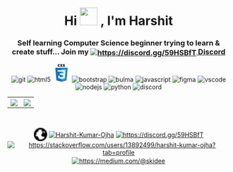 <h1 align="center">Hi <img src="https://cdn.discordapp.com/emojis/403295311189245952.png?v=1" width="40" height="40"/>  
, I'm Harshit</h1>
<h3 align="center">Self learning Computer Science beginner trying to learn & create stuff... Join my <a href="https://discord.gg/59HSBfT" target="_blank"><img align="center" src="https://cdn.jsdelivr.net/npm/simple-icons@3.0.1/icons/discord.svg" alt="https://discord.gg/59HSBfT" height="30" width="30" /> Discord</a> </h3>

<p align="center">  
<img src="https://www.vectorlogo.zone/logos/git-scm/git-scm-icon.svg" alt="git" width="40" height="40"/> 
<img src="https://devicons.github.io/devicon/devicon.git/icons/html5/html5-original-wordmark.svg" alt="html5" width="40" height="40"/> 
<img src="https://raw.githubusercontent.com/github/explore/80688e429a7d4ef2fca1e82350fe8e3517d3494d/topics/css/css.png" alt="css" width="40" height="40"/> 
<img src="https://devicons.github.io/devicon/devicon.git/icons/bootstrap/bootstrap-plain.svg" alt="bootstrap" width="40" height="40"/>
<img src="https://raw.githubusercontent.com/gilbarbara/logos/804dc257b59e144eaca5bc6ffd16949752c6f789/logos/bulma.svg" alt="bulma" width="40" height="40"/>  
<img src="https://devicons.github.io/devicon/devicon.git/icons/javascript/javascript-original.svg" alt="javascript" width="40" height="40"/>
<img src="https://www.vectorlogo.zone/logos/figma/figma-icon.svg" alt="figma" width="40" height="40"/> 
<img src="https://cdn.worldvectorlogo.com/logos/visual-studio-code.svg" alt="vscode" width="40" height="40"/>   
<img src="https://pngimage.net/wp-content/uploads/2018/06/nodejs-logo-png-8.png" alt="nodejs" width="45" height="45"/>
<img src="https://upload.wikimedia.org/wikipedia/commons/thumb/c/c3/Python-logo-notext.svg/1200px-Python-logo-notext.svg.png" alt="python" width="35" height="35"/> 
<img src="https://cdn.iconscout.com/icon/free/png-512/discord-3-569463.png" alt="discord" width="45" height="45"/>
<br>
<table><tr>
<td align="center" style="padding=0;width=50%;"><img align = "center" alt-"Harshit's Github Stats" src ="https://github-readme-stats.harshitkumarojha.vercel.app/api?username=HarshitKumarOjha&show_icons=true&count_private=true&hide=stars&hide_border=true&theme=default" /></td>
<td align="center" style="padding=0;width=50%;"><img align = "center" alt-"Harshit's Github Stats" src ="https://github-readme-stats.harshitkumarojha.vercel.app/api/top-langs/?username=HarshitKumarOjha&show_icons=true&layout=compact&hide_border=true&theme=default" /></td> 
</tr></table>  
<br>
<p align="center">
<a href="http://harshitkumarojha.github.io/" target="_blank"><img align="center" src="https://raw.githubusercontent.com/iconic/open-iconic/master/svg/globe.svg" alt="harshitkumarojha.github.io" height="30" width="30" /></a>  
<a href="https://www.quora.com/profile/Harshit-Kumar-Ojha" target="_blank"><img align="center" src="https://cdn.jsdelivr.net/npm/simple-icons@3.0.1/icons/quora.svg" alt="Harshit-Kumar-Ojha" height="30" width="30" /></a>    
<a href="https://discord.gg/59HSBfT" target="_blank"><img align="center" src="https://cdn.jsdelivr.net/npm/simple-icons@3.0.1/icons/discord.svg" alt="https://discord.gg/59HSBfT" height="30" width="30" /></a>
<a href="https://stackoverflow.com/users/13892499/harshit-kumar-ojha?tab=profile" target="_blank"><img align="center" src="https://cdn.jsdelivr.net/npm/simple-icons@3.0.1/icons/stackoverflow.svg" alt="https://stackoverflow.com/users/13892499/harshit-kumar-ojha?tab=profile" height="30" width="30" /></a>  
<a href="https://medium.com/@skidee" target="_blank"><img align="center" src="https://cdn.jsdelivr.net/npm/simple-icons@3.0.1/icons/medium.svg" alt="https://medium.com/@skidee" height="30" width="30" /></a>  


</p>
